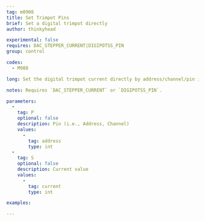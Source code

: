 ```yaml
---
tag: m0908
title: Set Trimpot Pins
brief: Set a digital trimpot directly
author: thinkyhead

experimental: false
requires: DAC_STEPPER_CURRENT|DIGIPOTSS_PIN
group: control

codes:
  - M908

long: Set the digital trimpot current directly by address/channel/pin index. `DAC_STEPPER_CURRENT` pertains to the MCP4728.

notes: Requires `DAC_STEPPER_CURRENT` or `DIGIPOTSS_PIN`.

parameters:
  -
    tag: P
    optional: false
    description: Pin (i.e., Address, Channel)
    values:
      -
        tag: address
        type: int
  -
    tag: S
    optional: false
    description: Current value
    values:
      -
        tag: current
        type: int

examples:

---
```


